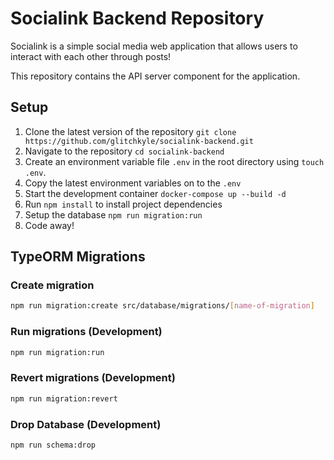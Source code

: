 # Socialink Backend Repository

Socialink is a simple social media web application that allows users to interact with each other through posts!

This repository contains the API server component for the application.

## Setup

1. Clone the latest version of the repository `git clone https://github.com/glitchkyle/socialink-backend.git`
2. Navigate to the repository `cd socialink-backend`
3. Create an environment variable file `.env` in the root directory using `touch .env`.
4. Copy the latest environment variables on to the `.env`
5. Start the development container `docker-compose up --build -d`
6. Run `npm install` to install project dependencies
7. Setup the database `npm run migration:run`
8. Code away!

## TypeORM Migrations

### Create migration

```bash
npm run migration:create src/database/migrations/[name-of-migration]
```

### Run migrations (Development)

```bash
npm run migration:run
```

### Revert migrations (Development)

```bash
npm run migration:revert
```

### Drop Database (Development)
```bash
npm run schema:drop
```